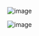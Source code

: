 ![image](https://github.com/user-attachments/assets/c18fafb9-6e9e-4a7d-93b2-954f639043f7)

![image](https://github.com/user-attachments/assets/d63298f8-012a-4ae1-ad19-94cb2bf09f3c)
